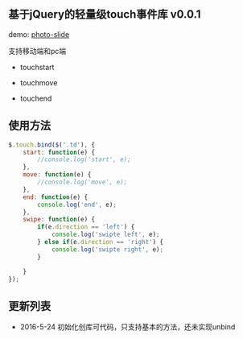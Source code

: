 ## 基于jQuery的轻量级touch事件库 v0.0.1

demo: [photo-slide](http://sandbox.runjs.cn/show/pw5eg8dp)

支持移动端和pc端

* touchstart

* touchmove

* touchend

## 使用方法

```javascript
$.touch.bind($('.td'), {
    start: function(e) {
        //console.log('start', e);
    },
    move: function(e) {
        //console.log('move', e);
    },
    end: function(e) {
        console.log('end', e);
    },
    swipe: function(e) {
        if(e.direction == 'left') {
            console.log('swipte left', e);
        } else if(e.direction == 'right') {
            console.log('swipte right', e);
        }

    }
});
```

## 更新列表

* 2016-5-24 初始化创库可代码，只支持基本的方法，还未实现unbind
